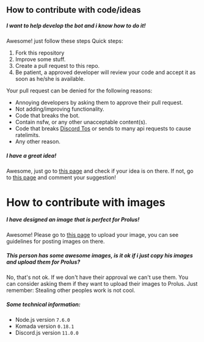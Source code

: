 ## How to contribute with code/ideas

##### I want to help develop the bot and i know how to do it!
Awesome! just follow these steps
Quick steps:

1. Fork this repository
2. Improve some stuff.
3. Create a pull request to this repo.
4. Be patient, a approved developer will review your code and accept it as soon as he/she is available.


Your pull request can be denied for the following reasons:

- Annoying developers by asking them to approve their pull request. 
- Not adding/improving functionality.
- Code that breaks the bot.
- Contain nsfw, or any other unacceptable content(s).
- Code that breaks [Discord Tos](https://discordapp.com/tos) or sends to many api requests to cause ratelimits.
- Any other reason.

##### I have a great idea!
Awesome, just go to [this page](https://trello.com/b/T6z6P6Zh) and check if your idea is on there. If not, go to [this page](https://trello.com/c/ZjZw3dMu/) and comment your suggestion!

# How to contribute with images

##### I have designed an image that is perfect for Prolus!
Awesome! Please go to [this page](https://docs.google.com/forms/d/e/1FAIpQLSfzSHE5TaXGg6Fd5HyrNcw6lNzi-ZdrXxV1r7kU-4WrIPX8MA/viewform) to upload your image, you can see guidelines for posting images on there.

##### This person has some awesome images, is it ok if i just copy his images and upload them for Prolus?
No, that's not ok.
If we don't have their approval we can't use them. You can consider asking them if they want to upload their images to Prolus.
Just remember: Stealing other peoples work is not cool.

##### Some technical information:
- Node.js version `7.6.0`
- Komada version `0.18.1`
- Discord.js version `11.0.0`
